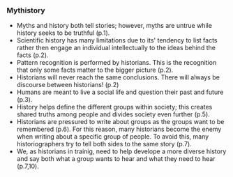 ### Mythistory
* Myths and history both tell stories; however, myths are untrue while history seeks to be truthful (p.1).
* Scientific history has many limitations due to its' tendency to list facts rather then engage an individual intellectually to the ideas behind the facts (p.2).
* Pattern recognition is performed by historians. This is the recognition that only some facts matter to the bigger picture (p.2).
* Historians will never reach the same conclusions. There will always be discourse between historians! (p.2)
* Humans are meant to live a social life and question their past and future (p.3).
* History helps define the different groups within society; this creates shared truths among people and divides society even further (p.5).
* Historians are pressured to write about groups as the groups want to be remembered (p.6). For this reason, many historians become the enemy when writing about a specific group of people. To avoid this, many historiographers try to tell both sides to the same story (p.7).
* We, as historians in trainig, need to help develope a more diverse history and say both what a group wants to hear and what they need to hear (p.7,10).
